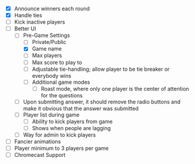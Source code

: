 - [x] Announce winners each round
- [x] Handle ties
- [ ] Kick inactive players
- [ ] Better UI
    - [ ] Pre-Game Settings
        - [ ] Private/Public
        - [x] Game name
        - [ ] Max players
        - [ ] Max score to play to
        - [ ] Adjustable tie-handling; allow player to be tie breaker or everybody wins
        - [ ] Additional game modes
            - [ ] Roast mode, where only one player is the center of attention for the questions
    - [ ] Upon submitting answer, it should remove the radio buttons and make it obvious that the answer was submitted
    - [ ] Player list during game
        - [ ] Ability to kick players from game
        - [ ] Shows when people are lagging
    - [ ] Way for admin to kick players
- [ ] Fancier animations
- [ ] Player minimum to 3 players per game
- [ ] Chromecast Support
